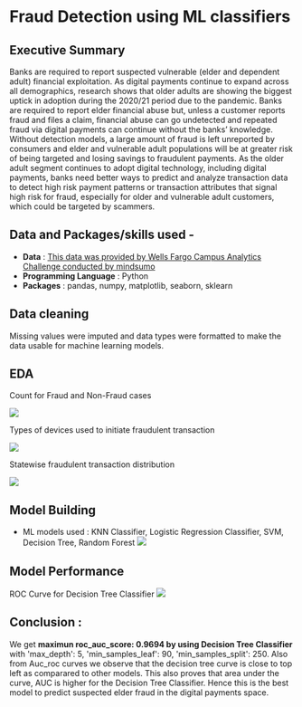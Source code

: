 # Fraud Detection using ML classifiers

## Executive Summary
Banks are required to report suspected vulnerable (elder and dependent adult) financial exploitation. As digital payments continue to expand across all demographics, research shows that older adults are showing the biggest uptick in adoption during the 2020/21 period due to the pandemic. Banks are required to report elder financial abuse but, unless a customer reports fraud and files a claim, financial abuse can go undetected and repeated fraud via digital payments can continue without the banks’ knowledge. Without detection models, a large amount of fraud is left unreported by consumers and elder and vulnerable adult populations will be at greater risk of being targeted and losing savings to fraudulent payments. As the older adult segment continues to adopt digital technology, including digital payments, banks need better ways to predict and analyze transaction data to detect high risk payment patterns or transaction attributes that signal high risk for fraud, especially for older and vulnerable adult customers, which could be targeted by scammers.

## Data and Packages/skills used -
- **Data** : [This data was provided by Wells Fargo Campus Analytics Challenge conducted by mindsumo](https://www.mindsumo.com/contests/campus-analytics-challenge-2021)
- **Programming Language** : Python 
- **Packages** : pandas, numpy, matplotlib, seaborn, sklearn

## Data cleaning
Missing values were imputed and data types were formatted to make the data usable for machine learning models.

## EDA
Count for Fraud and Non-Fraud cases

![](https://github.com/AabhaD/Fraud-Detection/blob/main/image/nonfraudandfraud.png)

Types of devices used to initiate fraudulent transaction

![](https://github.com/AabhaD/Fraud-Detection/blob/main/image/typeofdevice.png)

Statewise fraudulent transaction distribution

![](https://github.com/AabhaD/Fraud-Detection/blob/main/image/State%20wise%20fraud%20and%20nonfraud%20count.png)

## Model Building
- ML models used : KNN Classifier, Logistic Regression Classifier, SVM, Decision Tree, Random Forest
![](https://github.com/AabhaD/Fraud-Detection/blob/main/image/model%20performance%20table.png)

## Model Performance
ROC Curve for Decision Tree Classifier
![](https://github.com/AabhaD/Fraud-Detection/blob/main/image/Decision%20Tree%20AUC.png)

## Conclusion :
We get **maximun roc_auc_score: 0.9694 by using Decision Tree Classifier** with 'max_depth': 5, 'min_samples_leaf': 90, 'min_samples_split': 250. Also from Auc_roc curves we observe that the decision tree curve is close to top left as comparared to other models. This also proves that area under the curve, AUC is higher for the Decision Tree Classifier. Hence this is the best model to predict suspected elder fraud in the digital payments space.

